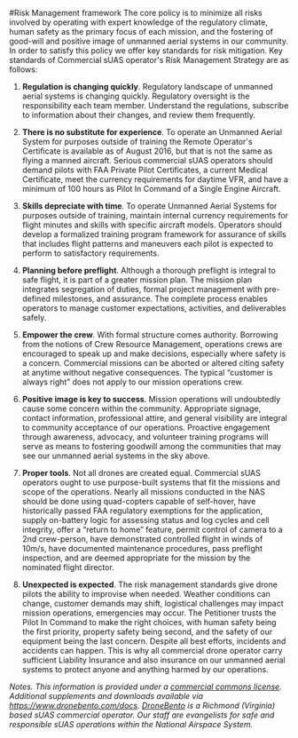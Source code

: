 #Risk Management framework
The core policy is to minimize all risks involved by operating with expert knowledge of the regulatory climate, human safety as the primary focus of each mission, and the fostering of good-will and positive image of unmanned aerial systems in our community. In order to satisfy this policy we offer key standards for risk mitigation. Key standards of Commercial sUAS operator's Risk Management Strategy are as follows:


1. **Regulation is changing quickly**. Regulatory landscape of unmanned aerial systems is changing quickly. Regulatory oversight is the responsibility each team member. Understand the regulations, subscribe to information about their changes, and review them frequently.

2. **There is no substitute for experience**. To operate an Unmanned Aerial System for purposes outside of training the Remote Operator's Certificate is available as of August 2016, but that is not the same as flying a manned aircraft.  Serious commercial sUAS operators should demand pilots with FAA Private Pilot Certificates, a current Medical Certificate, meet the currency requirements for daytime VFR, and have a minimum of 100 hours as Pilot In Command of a Single Engine Aircraft.

3. **Skills depreciate with time**.  To operate Unmanned Aerial Systems for purposes outside of training, maintain internal currency requirements for flight minutes and skills with specific aircraft models. Operators should develop a formalized training program framework for assurance of skills that includes flight patterns and maneuvers each pilot is expected to perform to satisfactory requirements.

4. **Planning before preflight**. Although a thorough preflight is integral to safe flight, it is part of a greater mission plan. The mission plan integrates segregation of duties, formal project management with pre-defined milestones, and assurance. The complete process enables operators to manage customer expectations, activities, and deliverables safely.

5. **Empower the crew**. With formal structure comes authority. Borrowing from the notions of Crew Resource Management, operations crews are encouraged to speak up and make decisions, especially where safety is a concern. Commercial missions can be aborted or altered citing safety at anytime without negative consequences. The typical “customer is always right” does not apply to our mission operations crew.

6. **Positive image is key to success**. Mission operations will undoubtedly cause some concern within the community. Appropriate signage, contact information, professional attire, and general visibility are integral to community acceptance of our operations. Proactive engagement through awareness, advocacy, and volunteer training programs will serve as means to fostering goodwill among the communities that may see our unmanned aerial systems in the sky above.

7. **Proper tools**. Not all drones are created equal.  Commercial sUAS operators ought to use purpose-built systems that fit the missions and scope of the operations.  Nearly all missions conducted in the NAS should be done using quad-copters capable of self-hover, have historically passed FAA regulatory exemptions for the application, supply on-battery logic for assessing status and log cycles and cell integrity, offer a “return to home” feature, permit control of camera to a 2nd crew-person, have demonstrated controlled flight in winds of 10m/s, have documented maintenance procedures, pass preflight inspection, and are deemed appropriate for the mission by the nominated flight director.

8. **Unexpected is expected**. The risk management standards give drone pilots the ability to improvise when needed. Weather conditions can change, customer demands may shift, logistical challenges may impact mission operations, emergencies may occur. The Petitioner trusts the Pilot In Command to make the right choices, with human safety being the first priority, property safety being second, and the safety of our equipment being the last concern. Despite all best efforts, incidents and accidents can happen. This is why all commercial drone operator carry sufficient Liability Insurance and also insurance on our unmanned aerial systems to protect anyone and anything harmed by our operations.

_Notes.
This information is provided under a [commercial commons license](https://github.com/dronebento/commercial-operations-manual/blob/master/license.md).  Additional supplements and downloads available via https://www.dronebento.com/docs.  [DroneBento](https://www.dronebento.com/about) is a Richmond (Virginia) based sUAS commercial operator. Our staff are evangelists for safe and responsible sUAS operations within the National Airspace System._
